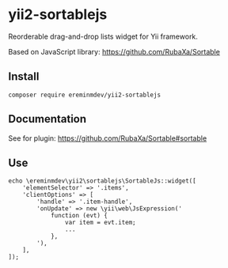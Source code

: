 # yii2-sortablejs

Reorderable drag-and-drop lists widget for Yii framework.

Based on JavaScript library: https://github.com/RubaXa/Sortable

## Install

``composer require ereminmdev/yii2-sortablejs``

## Documentation

See for plugin: https://github.com/RubaXa/Sortable#sortable

## Use

```
echo \ereminmdev\yii2\sortablejs\SortableJs::widget([
    'elementSelector' => '.items',
    'clientOptions' => [
        'handle' => '.item-handle',
        'onUpdate' => new \yii\web\JsExpression('
            function (evt) {
                var item = evt.item;
                ...
            },
        '),
    ],
]);
```
